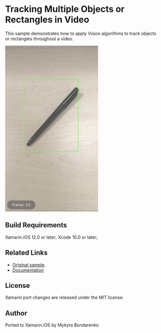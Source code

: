 Tracking Multiple Objects or Rectangles in Video
============

This sample demonstrates how to apply Vision algorithms to track objects or rectangles throughout a video.

![Detected Object](Screenshots/screenshot-2.png)

Build Requirements
-------

Xamarin.iOS 12.0 or later; Xcode 10.0 or later;

Related Links
-------

- [Original sample](https://developer.apple.com/documentation/vision/tracking_multiple_objects_or_rectangles_in_video).
- [Documentation](https://developer.apple.com/documentation/vision)

License
-------

Xamarin port changes are released under the MIT license.

Author
------

Ported to Xamarin.iOS by Mykyta Bondarenko
